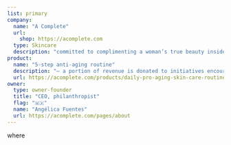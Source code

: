 ```yaml
---
list: primary
company:
  name: "A Complete"
  url:
    shop: https://acomplete.com
  type: Skincare
  description: "committed to complimenting a woman’s true beauty inside out"
product:
  name: "5-step anti-aging routine"
  description: "— a portion of revenue is donated to initiatives encouraging women’s empowerment"
  url: https://acomplete.com/products/daily-pro-aging-skin-care-routine-kit
owner:
  type: owner-founder
  title: "CEO, philanthropist"
  flag: "🇲🇽"
  name: "Angélica Fuentes"
  url: https://acomplete.com/pages/about
---
```

where
